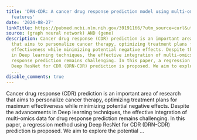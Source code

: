 ```yaml
---
title: 'DRN-CDR: A cancer drug response prediction model using multi-omics and drug
  features'
date: '2024-08-27'
linkTitle: https://pubmed.ncbi.nlm.nih.gov/39191166/?utm_source=curl&utm_medium=rss&utm_campaign=pubmed-2&utm_content=1x5bM_TNL8gjogAcnslpo2s2PbDe-61JVM2h9yowOYSiZ7Dkrt&fc=20220919211934&ff=20240828182023&v=2.18.0.post9+e462414
source: (graph neural network) AND (gene)
description: Cancer drug response (CDR) prediction is an important area of research
  that aims to personalize cancer therapy, optimizing treatment plans for maximum
  effectiveness while minimizing potential negative effects. Despite the advancements
  in Deep learning techniques, the effective integration of multi-omics data for drug
  response prediction remains challenging. In this paper, a regression method using
  Deep ResNet for CDR (DRN-CDR) prediction is proposed. We aim to explore the potential
  ...
disable_comments: true
---
```

Cancer drug response (CDR) prediction is an important area of research that aims to personalize cancer therapy, optimizing treatment plans for maximum effectiveness while minimizing potential negative effects. Despite the advancements in Deep learning techniques, the effective integration of multi-omics data for drug response prediction remains challenging. In this paper, a regression method using Deep ResNet for CDR (DRN-CDR) prediction is proposed. We aim to explore the potential ...